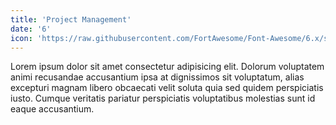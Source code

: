 ```yaml
---
title: 'Project Management'
date: '6'
icon: 'https://raw.githubusercontent.com/FortAwesome/Font-Awesome/6.x/svgs/solid/diagram-project.svg'
---
```

Lorem ipsum dolor sit amet consectetur adipisicing elit. Dolorum voluptatem animi recusandae accusantium ipsa at dignissimos sit voluptatum, alias excepturi magnam libero obcaecati velit soluta quia sed quidem perspiciatis iusto. Cumque veritatis pariatur perspiciatis voluptatibus molestias sunt id eaque accusantium.